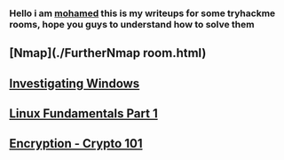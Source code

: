 ### Hello i am [mohamed](https://twitter.com/0xMohomiester) this is my writeups for some tryhackme rooms, hope you guys to understand how to solve them

## [Nmap](./FurtherNmap room.html)

## [Investigating Windows](./Windows.html)

## [Linux Fundamentals Part 1](./Linux.html)

## [Encryption - Crypto 101](./crypto101.html)

